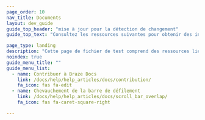 ```yaml
---
page_order: 10
nav_title: Documents
layout: dev_guide
guide_top_header: "mise à jour pour la détection de changement"
guide_top_text: "Consultez les ressources suivantes pour obtenir des informations supplémentaires sur le site de documentation Braze."

page_type: landing
description: "Cette page de fichier de test comprend des ressources liées au site de documentation de Braze, telles que la manière de contribuer aux documents open source de Braze."
noindex: true
guide_menu_title: ""
guide_menu_list:
  - name: Contribuer à Braze Docs
    link: /docs/help/help_articles/docs/contribution/
    fa_icon: fas fa-edit
  - name: Chevauchement de la barre de défilement
    link: /docs/help/help_articles/docs/scroll_bar_overlap/
    fa_icon: fas fa-caret-square-right

---
```

